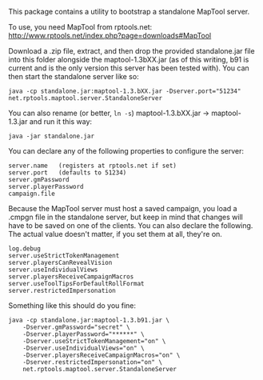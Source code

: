 This package contains a utility to bootstrap a standalone MapTool server.

To use, you need MapTool from rptools.net:
http://www.rptools.net/index.php?page=downloads#MapTool

Download a .zip file, extract, and then drop the provided standalone.jar file into this folder alongside
the maptool-1.3bXX.jar (as of this writing, b91 is current and is the only version this server has been
tested with). You can then start the standalone server like so:

    java -cp standalone.jar:maptool-1.3.bXX.jar -Dserver.port="51234" net.rptools.maptool.server.StandaloneServer

You can also rename (or better, `ln -s`) maptool-1.3.bXX.jar -> maptool-1.3.jar and run it this way:

	java -jar standalone.jar
  
You can declare any of the following properties to configure the server:

	server.name   (registers at rptools.net if set)
	server.port   (defaults to 51234)
	server.gmPassword
	server.playerPassword
	campaign.file
	
Because the MapTool server must host a saved campaign, you load a .cmpgn file in the standalone server, but keep in mind that changes will have to be saved on one of the clients. You can also declare the following. The actual value doesn't matter, if you set them at all, they're on.

	log.debug
	server.useStrictTokenManagement
	server.playersCanRevealVision
	server.useIndividualViews
	server.playersReceiveCampaignMacros
	server.useToolTipsForDefaultRollFormat
	server.restrictedImpersonation


Something like this should do you fine:

	java -cp standalone.jar:maptool-1.3.b91.jar \
		-Dserver.gmPassword="secret" \
		-Dserver.playerPassword="******" \
		-Dserver.useStrictTokenManagement="on" \
		-Dserver.useIndividualViews="on" \
		-Dserver.playersReceiveCampaignMacros="on" \
		-Dserver.restrictedImpersonation="on" \
		net.rptools.maptool.server.StandaloneServer
